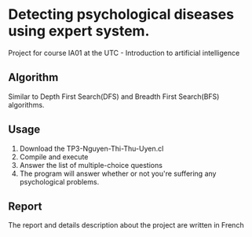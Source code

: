 # Detecting psychological diseases using expert system. 

Project for course IA01 at the UTC - Introduction to artificial intelligence  

## Algorithm 
Similar to Depth First Search(DFS) and Breadth First Search(BFS) algorithms. 

## Usage 
1. Download the TP3-Nguyen-Thi-Thu-Uyen.cl
2. Compile and execute 
3. Answer the list of multiple-choice questions
4. The program will answer whether or not you're suffering any psychological problems. 

## Report
The report and details description about the project are written in French 
